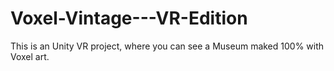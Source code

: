 # Voxel-Vintage---VR-Edition
This is an Unity VR project, where you can see a Museum maked 100% with Voxel art.
